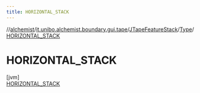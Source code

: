 ```yaml
---
title: HORIZONTAL_STACK
---
```

//[alchemist](../../../../../index.html)/[it.unibo.alchemist.boundary.gui.tape](../../../index.html)/[JTapeFeatureStack](../../index.html)/[Type](../index.html)/[HORIZONTAL_STACK](index.html)



# HORIZONTAL_STACK



[jvm]\
[HORIZONTAL_STACK](index.html)


